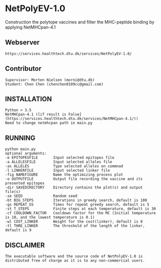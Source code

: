 # NetPolyEV-1.0
Construction the polytope vaccines and filter the MHC-peptide binding by applying NetMHCpan-4.1
## Webserver
    https://services.healthtech.dtu.dk/services/NetPolyEV-1.0/
## Contributor
    Supervisor: Morten Nielsen (morni@dtu.dk)
    Student: Chen Chen (chenchen0109cc@gmail.com)
## INSTALLATION
    Python > 3.5
    NetMHCpan-4.1 ([if result is False](https://services.healthtech.dtu.dk/services/NetMHCpan-4.1/))
    Need to change netmhcpan path in main.py
## RUNNING
    python main.py
    optional arguments:
    -e EPITOPESFILE       Input selected epitopes file
    -a ALLELESFILE        Input selected alleles file
    -as ALLELES           Type selected alleles on commnad
    -l LINKERFILE         Input selected linker file
    -fig NAMEFIGURE       Name the optimizing process plot
    -o OUTPUTFILE         Output file recording the vaccine and its presented epitopes
    -dir SAVEDIRECTORY    Directory contains the plot(s) and output file(s)
    -se SEED              Random seed
    -bt BIG_STEPS         Iterations in greedy search, default is 100
    -gs REPEAT_GS         Times for repeat greedy search, default is 5
    -st T_STEPS           Finite steps at each temperature, default is 30
    -cf COOLDOWN_FACTOR   Cooldown factor for the MC (Initial temperature is 10, and the lowest temperature is 0.1)
    -wl COST_LINKER       Weight for the cost(linker), default is 0
    -tl THRE_LINKER       The threshold of the length of the linker, default is 9
    
## DISCLAIMER
    The executable software and the source code of NetPolyEV-1.0 is distributed free of charge as it is to any non-commercial users. 
